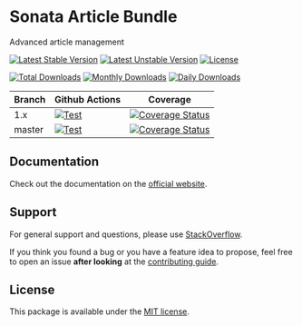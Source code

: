 <!--
DO NOT EDIT THIS FILE!

It's auto-generated by sonata-project/dev-kit package.
-->

# Sonata Article Bundle

Advanced article management

[![Latest Stable Version](https://poser.pugx.org/sonata-project/article-bundle/v/stable)](https://packagist.org/packages/sonata-project/article-bundle)
[![Latest Unstable Version](https://poser.pugx.org/sonata-project/article-bundle/v/unstable)](https://packagist.org/packages/sonata-project/article-bundle)
[![License](https://poser.pugx.org/sonata-project/article-bundle/license)](https://packagist.org/packages/sonata-project/article-bundle)

[![Total Downloads](https://poser.pugx.org/sonata-project/article-bundle/downloads)](https://packagist.org/packages/sonata-project/article-bundle)
[![Monthly Downloads](https://poser.pugx.org/sonata-project/article-bundle/d/monthly)](https://packagist.org/packages/sonata-project/article-bundle)
[![Daily Downloads](https://poser.pugx.org/sonata-project/article-bundle/d/daily)](https://packagist.org/packages/sonata-project/article-bundle)

Branch | Github Actions | Coverage |
------ | -------------- | -------- |
1.x    | [![Test][test_stable_badge]][test_stable_link]     | [![Coverage Status][coverage_stable_badge]][coverage_stable_link]     |
master | [![Test][test_unstable_badge]][test_unstable_link] | [![Coverage Status][coverage_unstable_badge]][coverage_unstable_link] |

## Documentation

Check out the documentation on the [official website](https://sonata-project.org/bundles/article).

## Support

For general support and questions, please use [StackOverflow](http://stackoverflow.com/questions/tagged/sonata).

If you think you found a bug or you have a feature idea to propose, feel free to open an issue
**after looking** at the [contributing guide](CONTRIBUTING.md).

## License

This package is available under the [MIT license](LICENSE).

[test_stable_badge]: https://github.com/sonata-project/SonataArticleBundle/workflows/Test/badge.svg?branch=1.x
[test_stable_link]: https://github.com/sonata-project/SonataArticleBundle/actions?query=workflow:test+branch:1.x
[test_unstable_badge]: https://github.com/sonata-project/SonataArticleBundle/workflows/Test/badge.svg?branch=master
[test_unstable_link]: https://github.com/sonata-project/SonataArticleBundle/actions?query=workflow:test+branch:master

[coverage_stable_badge]: https://codecov.io/gh/sonata-project/SonataArticleBundle/branch/1.x/graph/badge.svg
[coverage_stable_link]: https://codecov.io/gh/sonata-project/SonataArticleBundle/branch/1.x
[coverage_unstable_badge]: https://codecov.io/gh/sonata-project/SonataArticleBundle/branch/master/graph/badge.svg
[coverage_unstable_link]: https://codecov.io/gh/sonata-project/SonataArticleBundle/branch/master
